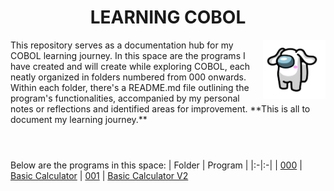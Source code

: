 **<h1 align="center">LEARNING COBOL</h1>**

<img align="right" width="100px" src="cinnamoroll.png">
This repository serves as a documentation hub for my COBOL learning journey. In this space are the programs I have created and will create while exploring COBOL, each neatly organized in folders numbered from 000 onwards. Within each folder, there's a README.md file outlining the program's functionalities, accompanied by my personal notes or reflections and identified areas for improvement. **This is all to document my learning journey.**
<br/><br/>

#

Below are the programs in this space:
| Folder | Program |
|:-|:-|
| [000](000/README.md) | [Basic Calculator](basic-calculator.cbl)
| [001](001/README.md) | [Basic Calculator V2](basic-calculator-v2.cbl)


